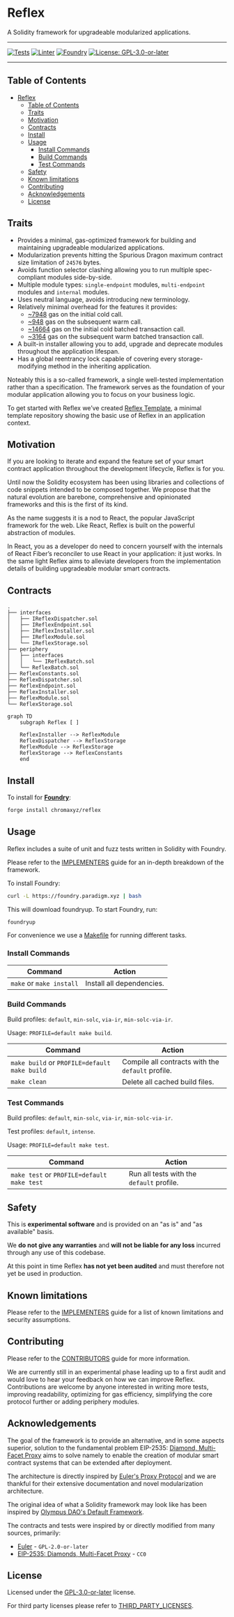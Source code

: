 # Reflex

A Solidity framework for upgradeable modularized applications.

---

[![Tests][gha-contracts-badge]][gha-contracts] [![Linter][gha-lint-badge]][gha-lint] [![Foundry][foundry-badge]][foundry] [![License: GPL-3.0-or-later][license-badge]][license]

[gha-contracts]: https://github.com/chromaxyz/reflex/actions/workflows/contracts.yml
[gha-contracts-badge]: https://github.com/chromaxyz/reflex/actions/workflows/contracts.yml/badge.svg
[gha-lint]: https://github.com/chromaxyz/reflex/actions/workflows/lint.yml
[gha-lint-badge]: https://github.com/chromaxyz/reflex/actions/workflows/lint.yml/badge.svg
[foundry]: https://getfoundry.sh/
[foundry-badge]: https://img.shields.io/badge/Built%20with-Foundry-DEA584.svg
[license]: https://www.gnu.org/licenses/gpl-3.0
[license-badge]: https://img.shields.io/badge/License-GPL--3.0--or--later-blue

---

## Table of Contents

- [Reflex](#reflex)
  - [Table of Contents](#table-of-contents)
  - [Traits](#traits)
  - [Motivation](#motivation)
  - [Contracts](#contracts)
  - [Install](#install)
  - [Usage](#usage)
    - [Install Commands](#install-commands)
    - [Build Commands](#build-commands)
    - [Test Commands](#test-commands)
  - [Safety](#safety)
  - [Known limitations](#known-limitations)
  - [Contributing](#contributing)
  - [Acknowledgements](#acknowledgements)
  - [License](#license)

## Traits

- Provides a minimal, gas-optimized framework for building and maintaining upgradeable modularized applications.
- Modularization prevents hitting the Spurious Dragon maximum contract size limitation of `24576` bytes.
- Avoids function selector clashing allowing you to run multiple spec-compliant modules side-by-side.
- Multiple module types: `single-endpoint` modules, `multi-endpoint` modules and `internal` modules.
- Uses neutral language, avoids introducing new terminology.
- Relatively minimal overhead for the features it provides:
  - [~7948](test/GasBenchmark.t.sol) gas on the initial cold call.
  - [~948](test/GasBenchmark.t.sol) gas on the subsequent warm call.
  - [~14664](test/GasBenchmark.t.sol) gas on the initial cold batched transaction call.
  - [~3164](test/GasBenchmark.t.sol) gas on the subsequent warm batched transaction call.
- A built-in installer allowing you to add, upgrade and deprecate modules throughout the application lifespan.
- Has a global reentrancy lock capable of covering every storage-modifying method in the inheriting application.

Noteably this is a so-called framework, a single well-tested implementation rather than a specification.
The framework serves as the foundation of your modular application allowing you to focus on your business logic.

To get started with Reflex we’ve created [Reflex Template](https://github.com/chromaxyz/reflex-template), a minimal template repository showing the basic use of Reflex in an application context.

## Motivation

If you are looking to iterate and expand the feature set of your smart contract application throughout the development lifecycle, Reflex is for you.

Until now the Solidity ecosystem has been using libraries and collections of code snippets intended to be composed together. We propose that the natural evolution are barebone, comprehensive and opinionated frameworks and this is the first of its kind.

As the name suggests it is a nod to React, the popular JavaScript framework for the web. Like React, Reflex is built on the powerful abstraction of modules.

In React, you as a developer do need to concern yourself with the internals of React Fiber’s reconciler to use React in your application: it just works. In the same light Reflex aims to alleviate developers from the implementation details of building upgradeable modular smart contracts.

## Contracts

```
.
├── interfaces
│   ├── IReflexDispatcher.sol
│   ├── IReflexEndpoint.sol
│   ├── IReflexInstaller.sol
│   ├── IReflexModule.sol
│   └── IReflexStorage.sol
├── periphery
│   ├── interfaces
│   │   └── IReflexBatch.sol
│   └── ReflexBatch.sol
├── ReflexConstants.sol
├── ReflexDispatcher.sol
├── ReflexEndpoint.sol
├── ReflexInstaller.sol
├── ReflexModule.sol
└── ReflexStorage.sol
```

```mermaid
graph TD
    subgraph Reflex [ ]

    ReflexInstaller --> ReflexModule
    ReflexDispatcher --> ReflexStorage
    ReflexModule --> ReflexStorage
    ReflexStorage --> ReflexConstants
    end
```

## Install

To install for [**Foundry**](https://github.com/foundry-rs/foundry):

```sh
forge install chromaxyz/reflex
```

## Usage

Reflex includes a suite of unit and fuzz tests written in Solidity with Foundry.

Please refer to the [IMPLEMENTERS](docs/IMPLEMENTERS.md) guide for an in-depth breakdown of the framework.

To install Foundry:

```sh
curl -L https://foundry.paradigm.xyz | bash
```

This will download foundryup. To start Foundry, run:

```sh
foundryup
```

For convenience we use a [Makefile](/Makefile) for running different tasks.

### Install Commands

| Command                  | Action                    |
| ------------------------ | ------------------------- |
| `make` or `make install` | Install all dependencies. |

### Build Commands

Build profiles: `default`, `min-solc`, `via-ir`, `min-solc-via-ir`.

Usage: `PROFILE=default make build`.

| Command                                      | Action                                            |
| -------------------------------------------- | ------------------------------------------------- |
| `make build` or `PROFILE=default make build` | Compile all contracts with the `default` profile. |
| `make clean`                                 | Delete all cached build files.                    |

### Test Commands

Build profiles: `default`, `min-solc`, `via-ir`, `min-solc-via-ir`.

Test profiles: `default`, `intense`.

Usage: `PROFILE=default make test`.

| Command                                    | Action                                    |
| ------------------------------------------ | ----------------------------------------- |
| `make test` or `PROFILE=default make test` | Run all tests with the `default` profile. |

## Safety

This is **experimental software** and is provided on an "as is" and "as available" basis.

We **do not give any warranties** and **will not be liable for any loss** incurred through any use of this codebase.

At this point in time Reflex **has not yet been audited** and must therefore not yet be used in production.

## Known limitations

Please refer to the [IMPLEMENTERS](docs/IMPLEMENTERS.md#security-assumptions-and-known-limitations) guide for a list of known limitations and security assumptions.

## Contributing

Please refer to the [CONTRIBUTORS](docs/CONTRIBUTORS.md) guide for more information.

We are currently still in an experimental phase leading up to a first audit and would love to hear your feedback on how we can improve Reflex. Contributions are welcome by anyone interested in writing more tests, improving readability, optimizing for gas efficiency, simplifying the core protocol further or adding periphery modules.

## Acknowledgements

The goal of the framework is to provide an alternative, and in some aspects superior, solution to the fundamental problem EIP-2535: [Diamond, Multi-Facet Proxy](https://eips.ethereum.org/EIPS/eip-2535) aims to solve namely to enable the creation of modular smart contract systems that can be extended after deployment.

The architecture is directly inspired by [Euler's Proxy Protocol](https://docs.euler.finance/developers/proxy-protocol) and we are thankful for their extensive documentation and novel modularization architecture.

The original idea of what a Solidity framework may look like has been inspired by [Olympus DAO's Default Framework](https://github.com/fullyallocated/Default).

The contracts and tests were inspired by or directly modified from many sources, primarily:

- [Euler](https://github.com/euler-xyz/euler-contracts) - `GPL-2.0-or-later`
- [EIP-2535: Diamonds, Multi-Facet Proxy](https://eips.ethereum.org/EIPS/eip-2535) - `CC0`

## License

Licensed under the [GPL-3.0-or-later](/LICENSE) license.

For third party licenses please refer to [THIRD_PARTY_LICENSES](/THIRD_PARTY_LICENSES).
